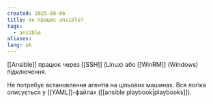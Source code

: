 ```yaml
---
created: 2025-08-06
title: як працює ansible?
tags:
  - ansible
aliases: 
lang: uk
---
```

[[Ansible]] працює через [[SSH]] (Linux) або [[WinRM]] (Windows) підключення. 

Не потребує встановлення агентів на цільових машинах. Вся логіка описується у [[YAML]]-файлах ([[ansible playbook|playbooks]]).
